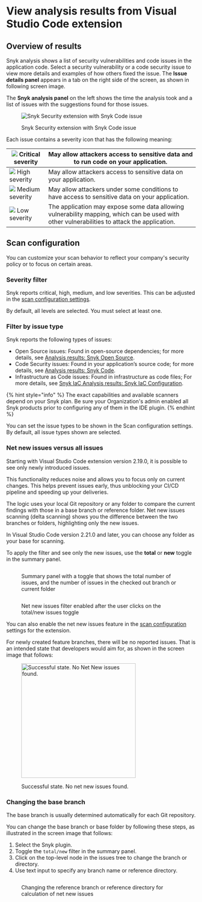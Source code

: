 # View analysis results from Visual Studio Code extension

## Overview of results

Snyk analysis shows a list of security vulnerabilities and code issues in the application code. Select a security vulnerability or a code security issue to view more details and examples of how others fixed the issue. The **Issue details panel** appears in a tab on the right side of the screen, as shown in following screen image.

The **Snyk analysis panel** on the left shows the time the analysis took and a list of issues with the suggestions found for those issues.

<figure><img src="../../../../.gitbook/assets/SCR-20241024-rqfj.png" alt="Snyk Security extension with Snyk Code issue"><figcaption><p>Snyk Security extension with Snyk Code issue</p></figcaption></figure>

Each issue contains a severity icon that has the following meaning:

| ![](<../../../../.gitbook/assets/image (67).png>) Critical severity                                                                                                                                                                 | May allow attackers access to sensitive data and to run code on your application.                                                            |
| ----------------------------------------------------------------------------------------------------------------------------------------------------------------------------------------------------------------------------------- | -------------------------------------------------------------------------------------------------------------------------------------------- |
| ![](<../../../../.gitbook/assets/image (10) (1) (1) (2) (1) (1) (1) (1) (1) (1) (1) (1) (1) (1) (1) (1) (1) (1) (1) (1) (1) (1) (1) (1) (1) (1) (1) (1) (1) (1) (1) (1) (1) (1) (1) (1) (1) (1) (1) (1) (1) (5).png>) High severity | May allow attackers access to sensitive data on your application.                                                                            |
| ![](<../../../../.gitbook/assets/image (116) (1) (2).png>) Medium severity                                                                                                                                                          | May allow attackers under some conditions to have access to sensitive data on your application.                                              |
| ![](<../../../../.gitbook/assets/image (81) (1) (1) (1) (1) (1).png>) Low severity                                                                                                                                                  | The application may expose some data allowing vulnerability mapping, which can be used with other vulnerabilities to attack the application. |



## Scan configuration

You can customize your scan behavior to reflect your company's security policy or to focus on certain areas.&#x20;

### Severity filter

Snyk reports critical, high, medium, and low severities. This can be adjusted in the [scan configuration settings](../visual-studio-code-extension-configuration-environment-variables-and-proxy.md).

By default, all levels are selected. You must select at least one.

### Filter by issue type

Snyk reports the following types of issues:

* Open Source issues: Found in open-source dependencies; for more details, see [Analysis results: Snyk Open Source](analysis-results-snyk-open-source.md).
* Code Security issues: Found in your application’s source code; for more details, see [Analysis results: Snyk Code](analysis-results-snyk-code.md).
* Infrastructure as Code issues: Found in infrastructure as code files; For more details, see [Snyk IaC Analysis results: Snyk IaC Configuration](analysis-results-snyk-iac-configuration.md).

{% hint style="info" %}
The exact capabilities and available scanners depend on your Snyk plan. Be sure your Organization's admin enabled all Snyk products prior to configuring any of them in the IDE plugin.
{% endhint %}

You can set the issue types to be shown in the Scan configuration settings. By default, all issue types shown are selected.

### Net new issues versus all issues

Starting with Visual Studio Code extension version 2.19.0, it is possible to see only newly introduced issues.

This functionality reduces noise and allows you to focus only on current changes. This helps prevent issues early, thus unblocking your CI/CD pipeline and speeding up your deliveries.

The logic uses your local Git repository or any folder to compare the current findings with those in a base branch or reference folder. Net new issues scanning (delta scanning) shows you the difference between the two branches or folders, highlighting only the new issues.

In Visual Studio Code version 2.21.0 and later, you can choose any folder as your base for scanning.&#x20;

To apply the filter and see only the new issues, use the **total** or **new** toggle in the summary panel.

<figure><img src="../../../../.gitbook/assets/image (378).png" alt=""><figcaption><p>Summary panel with a toggle that shows the total number of issues, and the number of issues in the checked out branch or current folder</p></figcaption></figure>

<figure><img src="../../../../.gitbook/assets/image (375).png" alt=""><figcaption><p>Net new issues filter enabled after the user clicks on the total/new issues toggle</p></figcaption></figure>

You can also enable the net new issues feature in the [scan configuration](./#scan-configuration) settings for the extension.

For newly created feature branches, there will be no reported issues. That is an intended state that developers would aim for, as shown in the screen image that follows:

<figure><img src="../../../../.gitbook/assets/SCR-20241024-ruvq.png" alt="Successful state. No Net New issues found. " width="304"><figcaption><p>Successful state. No net new issues found.</p></figcaption></figure>

### Changing the base branch

The base branch is usually determined automatically for each Git repository.&#x20;

You can change the base branch or base folder by following these steps, as illustrated in the screen image that follows:&#x20;

1. Select the Snyk plugin.
2. Toggle the `total/new` filter in the summary panel.
3. Click on the top-level node in the issues tree to change the branch or directory.
4. Use text input to specify any branch name or reference directory.

<figure><img src="../../../../.gitbook/assets/image (380).png" alt=""><figcaption><p>Changing the reference branch or reference directory for calculation of net new issues</p></figcaption></figure>

